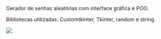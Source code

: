 Gerador de senhas aleatórias com interface gráfica e POO.

Bibliotecas utilizadas: Customtkinter, Tkinter, random e string.


<img src="/Gerador de senhas/Demonstrativo.gif">

